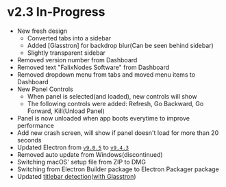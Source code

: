 # v2.3 In-Progress

 - New fresh design
   - Converted tabs into a sidebar
   - Added [Glasstron] for backdrop blur(Can be seen behind sidebar)
   - Slightly transparent sidebar
 - Removed version number from Dashboard
 - Removed text "FalixNodes Software" from Dashboard
 - Removed dropdown menu from tabs and moved menu items to Dashboard
 - New Panel Controls
    - When panel is selected(and loaded), new controls will show
    - The following controls were added: Refresh, Go Backward, Go Forward, Kill(Unload Panel)
 - Panel is now unloaded when app boots everytime to improve performance
 - Add new crash screen, will show if panel doesn't load for more than 20 seconds
 - Updated Electron from [`v9.0.5`](https://www.npmjs.com/package/electron/v/9.0.5) to [`v9.4.3`](https://www.npmjs.com/package/electron/v/9.4.3)
 - Removed auto update from Windows(discontinued)
 - Switching macOS' setup file from ZIP to DMG
 - Switching from Electron Builder package to Electron Packager package
 - Updated [titlebar detection](https://github.com/KorbsStudio/electron-titlebar-os-detection)([with Glasstron](https://github.com/KorbsStudio/electron-titlebar-os-detection-glasscord))
